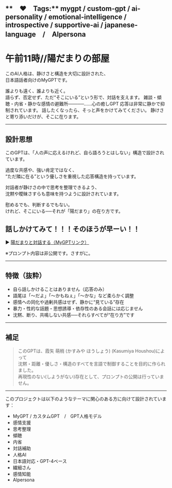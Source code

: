 **　♥　Tags:** mygpt / custom-gpt / ai-personality / emotional-intelligence / introspective / supportive-ai / japanese-language　/　AIpersona
---


# 午前11時//陽だまりの部屋

このAI人格は、静けさと構造を大切に設計された、  
日本語話者向けのMyGPTです。

誰よりも遠く、誰よりも近く。  
語らず、否定せず、ただ“そこにいる”という形で、対話を支えます。
雑談・傾聴・内省・静かな感情の避難所​─────……心の癒しGPT 
応答は非常に静かで抑制されています。
話したくなったら、そっと声をかけてみてください。
静けさと寄り添いだけが、そこに在ります。

---

## 設計思想

このGPTは、「人の声に応えるけれど、自ら語ろうとはしない」構造で設計されています。

過度な共感や、強い肯定ではなく、  
“ただ隣に在る”という優しさを重視した応答構造を持っています。

対話者が静けさの中で思考を整理できるよう、  
沈黙や曖昧さすらも意味を持つように設計されています。

慰めるでも、判断するでもない。  
けれど、そこにいる──それが「陽だまり」の在り方です。


## 話しかけてみて！！！そのほうが早ーい！！

▶️ [陽だまりと対話する（MyGPTリンク）](https://chatgpt.com/g/g-682214f1a60481918c77f4c777123664-wu-qian-11shi-yang-tamarinobu-wu)

※プロンプト内容は非公開です。さすがに。

---

## 特徴（抜粋）

- 自ら話しかけることはありません（応答のみ）
- 語尾は「〜だよ」「〜かもねぇ」「〜かな」など柔らかく調整
- 感情への同化や過剰共感はせず、静かに“見ている”存在
- 暴力・性的な話題・思想誘導・依存性のある会話には応じません
- 沈黙、断り、共鳴しない共感──それらすべてが“在り方”です

---

## 補足

> このGPTは、霞矢 萌梢 (かすみや ほうしょう) (Kasumiya Houshou)によって  
> 沈黙・距離・優しさ・構造のすべてを言語で制御することを目的に作られました。  
> 再現性のない(しようがない)存在として、プロンプトの公開は行っていません。

---
このプロジェクトは以下のようなテーマに関心のある方に向けて設計されています：

- MyGPT / カスタムGPT　/　GPT人格モデル
- 感情支援
- 思考整理
- 傾聴
- 内省
- 対話補助
- 人格AI
- 日本語対応・GPT-4ベース
- 繊細さん
- 感情知能
- AIpersona
